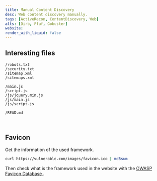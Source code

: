 ```yaml
---
title: Manual Content Discovery
desc: Web content discovery manually.
tags: [ActiveRecon, ContentDiscovery, Web]
alts: [Dirb, Ffuf, Gobuster]
website:
render_with_liquid: false
---
```


## Interesting files

```
/robots.txt
/security.txt
/sitemap.xml
/sitemaps.xml

/main.js
/script.js
/js/jquery.min.js
/js/main.js
/js/script.js

/READ.md
```

<br />

## Favicon

Get the information of the used framework.

```sh
curl https://vulnerable.com/images/favicon.ico | md5sum
```

Then check what is the framework used in the website with the
<a href="https://wiki.owasp.org/index.php/OWASP_favicon_database">
    OWASP Favicon Database
</a>.